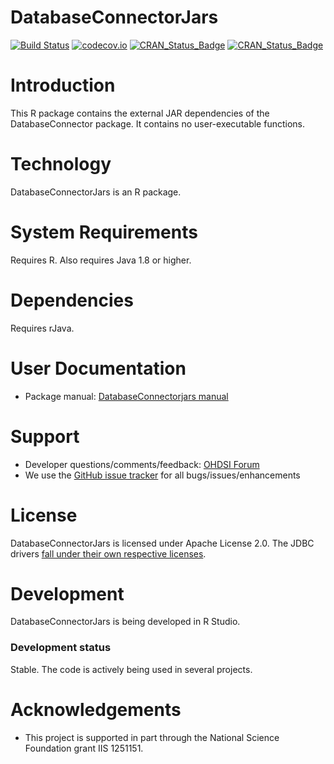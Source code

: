 DatabaseConnectorJars
=====================

[![Build Status](https://travis-ci.org/OHDSI/DatabaseConnectorJars.svg?branch=master)](https://travis-ci.org/OHDSI/DatabaseConnectorJars)
[![codecov.io](https://codecov.io/github/OHDSI/DatabaseConnectorJars/coverage.svg?branch=master)](https://codecov.io/github/OHDSI/DatabaseConnectorJars?branch=master)
[![CRAN_Status_Badge](http://www.r-pkg.org/badges/version/DatabaseConnectorJars)](https://cran.r-project.org/package=DatabaseConnectorJars)
[![CRAN_Status_Badge](http://cranlogs.r-pkg.org/badges/DatabaseConnectorJars)](https://cran.r-project.org/package=DatabaseConnectorJars)

Introduction
============
This R package contains the external JAR dependencies of the DatabaseConnector package. It contains no user-executable functions.

Technology
============
DatabaseConnectorJars is an R package.

System Requirements
===================
Requires R. Also requires Java 1.8 or higher.

Dependencies
============
Requires rJava.

User Documentation
==================
* Package manual: [DatabaseConnectorjars manual](https://raw.githubusercontent.com/OHDSI/DatabaseConnectorJars/master/extras/DatabaseConnectorJars.pdf) 

Support
=======
* Developer questions/comments/feedback: <a href="http://forums.ohdsi.org/c/developers">OHDSI Forum</a>
* We use the <a href="../../issues">GitHub issue tracker</a> for all bugs/issues/enhancements

License
=======
DatabaseConnectorJars is licensed under Apache License 2.0. The JDBC drivers [fall under their own respective licenses](https://raw.githubusercontent.com/OHDSI/DatabaseConnectorJars/master/inst/COPYRIGHTS).

Development
===========
DatabaseConnectorJars is being developed in R Studio.

### Development status

Stable. The code is actively being used in several projects.


# Acknowledgements
- This project is supported in part through the National Science Foundation grant IIS 1251151.


